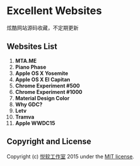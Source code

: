 # Excellent Websites
炫酷网站源码收藏，不定期更新

## Websites List

1. **MTA.ME**
2. **Piano Phase**
3. **Apple OS X Yosemite**
4. **Apple OS X El Capitan**
5. **Chrome Experiment #500**
6. **Chrome Experiment #1000**
7. **Material Design Color**
8. **Why GDC?**
9. **Letv**
10. **Tramva**
11. **Apple WWDC15**

<!--
## Dependences
1. **node.js**
2. **uglifyjs** [node]

## Todos
* Code optimized
-->

## Copyright and License

Copyright (c) [悦软工作室](http://www.yueruanstudio.com)  2015 under the [MIT license](LICENSE.md).
